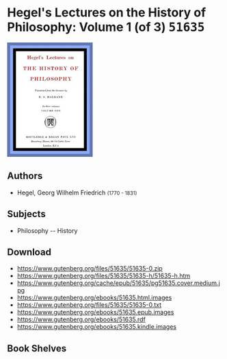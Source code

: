 # Hegel's Lectures on the History of Philosophy: Volume 1 (of 3) <kbd>51635</kbd>

![](./cover.medium.jpg "")

## Authors


 - Hegel, Georg Wilhelm Friedrich <small>(1770 - 1831)</small>

## Subjects


 - Philosophy -- History

## Download


 - https://www.gutenberg.org/files/51635/51635-0.zip
 - https://www.gutenberg.org/files/51635/51635-h/51635-h.htm
 - https://www.gutenberg.org/cache/epub/51635/pg51635.cover.medium.jpg
 - https://www.gutenberg.org/ebooks/51635.html.images
 - https://www.gutenberg.org/files/51635/51635-0.txt
 - https://www.gutenberg.org/ebooks/51635.epub.images
 - https://www.gutenberg.org/ebooks/51635.rdf
 - https://www.gutenberg.org/ebooks/51635.kindle.images

## Book Shelves


